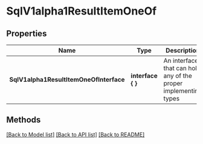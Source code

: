 # SqlV1alpha1ResultItemOneOf

## Properties

Name | Type | Description | Notes
------------ | ------------- | ------------- | -------------
**SqlV1alpha1ResultItemOneOfInterface** | **interface {  }** | An interface that can hold any of the proper implementing types |

## Methods


[[Back to Model list]](../README.md#documentation-for-models) [[Back to API list]](../README.md#documentation-for-api-endpoints) [[Back to README]](../README.md)



